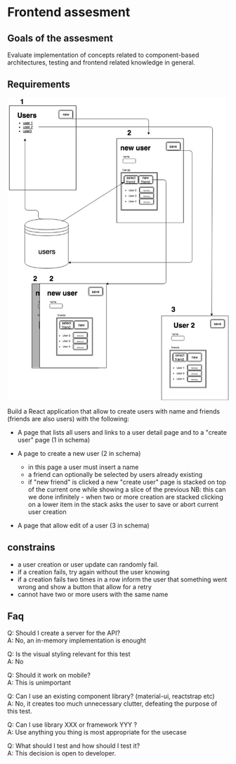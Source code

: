 # Frontend assesment

## Goals of the assesment

Evaluate implementation of concepts related to component-based architectures, testing and frontend related knowledge in general.

## Requirements

![schema](schema.jpg)

Build a React application that allow to create users with name and friends (friends are also users) with the following:

- A page that lists all users and links to a user detail page and to a "create user" page (1 in schema)
- A page to create a new user (2 in schema)

  - in this page a user must insert a name
  - a friend can optionally be selected by users already existing
  - if "new friend" is clicked a new "create user" page is stacked on top of the current one while showing a slice of the previous
    NB: this can we done infinitely - when two or more creation are stacked clicking on a lower item in the stack asks the user to save or abort current user creation

- A page that allow edit of a user (3 in schema)

## constrains

- a user creation or user update can randomly fail.
- if a creation fails, try again without the user knowing
- if a creation fails two times in a row inform the user that something went wrong and show a button that allow for a retry
- cannot have two or more users with the same name

## Faq

Q: Should I create a server for the API?  
A: No, an in-memory implementation is enought

Q: Is the visual styling relevant for this test  
A: No

Q: Should it work on mobile?  
A: This is unimportant

Q: Can I use an existing component library? (material-ui, reactstrap etc)  
A: No, it creates too much unnecessary clutter, defeating the purpose of this test.

Q: Can I use library XXX or framework YYY ?  
A: Use anything you thing is most appropriate for the usecase

Q: What should I test and how should I test it?  
A: This decision is open to developer.
